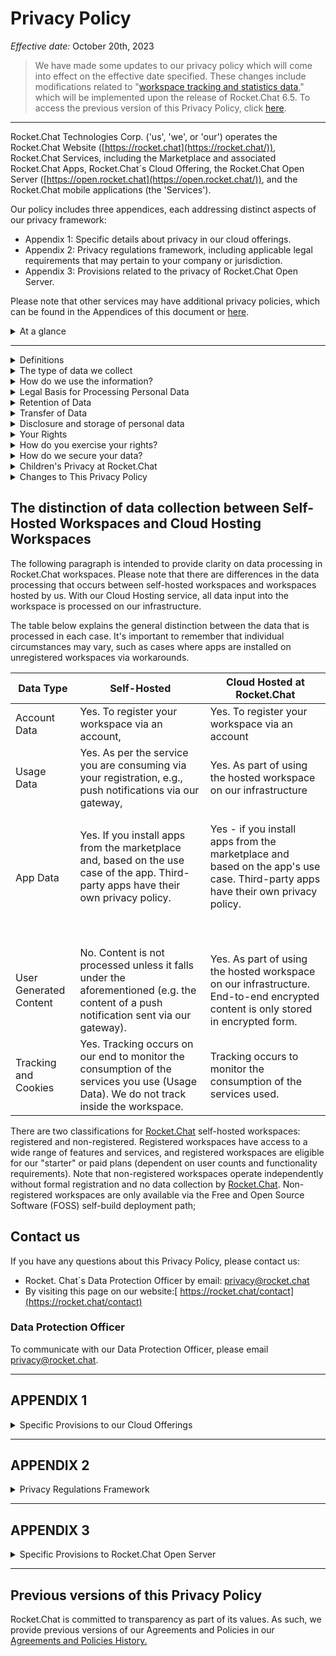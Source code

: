 # Privacy Policy

_Effective date:_ October 20th, 2023

> We have made some updates to our privacy policy which will come into effect on the effective date specified. These changes include modifications related to "[workspace tracking and statistics data](./#the-type-of-data-we-collect)," which will be implemented upon the release of Rocket.Chat 6.5. To access the previous version of this Privacy Policy, click [here](../historical-agreements-and-policy-archive.md).

***

Rocket.Chat Technologies Corp. ('us', 'we', or 'our') operates the Rocket.Chat Website ([https://rocket.chat](https://rocket.chat/)), Rocket.Chat Services, including the Marketplace and associated Rocket.Chat Apps, Rocket.Chat´s Cloud Offering, the Rocket.Chat Open Server ([https://open.rocket.chat](https://open.rocket.chat/)), and the Rocket.Chat mobile applications (the 'Services').

Our policy includes three appendices, each addressing distinct aspects of our privacy framework:

* Appendix 1: Specific details about privacy in our cloud offerings.
* Appendix 2: Privacy regulations framework, including applicable legal requirements that may pertain to your company or jurisdiction.
* Appendix 3: Provisions related to the privacy of Rocket.Chat Open Server.

Please note that other services may have additional privacy policies, which can be found in the Appendices of this document or [here](https://docs.rocket.chat/privacy-and-security/privacy-and-security-policies).

<details>

<summary>At a glance</summary>

This page informs you of our policies regarding the collection, use, and disclosure of personal data when you use our Services and the choices you have associated with that data.

We use your data to provide and improve the Services. By using the Service, you agree to the collection and use of information in accordance with this policy. Unless otherwise defined in this Privacy Policy, terms used in this Privacy Policy have the same meanings as in our Customer Terms of Service.

**Administrators are responsible for Users privacy, and we help administrators.**

* There are basically two ways of using Rocket. Chat: Self-hosted (also known as on-premises deployment) on your own or someone else's infrastructure or via our Cloud-hosted offering. In both cases, the administrator of that instance - or the organization behind the administrator - is the person responsible for ensuring the privacy of Rocket.Chat users.
* We aim to help by providing features in our products and services to make that job easier.
* We also provide this policy to explain what we do as a "helping hand"/data processor for administrators in case we process users' personal data.

**Data Handling on a Self-Hosted Deployment**

* We cannot access Customer user-generated data in a Self-Hosted instance of Rocket.Chat.
* Rocket.Chat code is open source; there are no back doors whatsoever.
* Customers may desire to connect a self-hosted instance to other services, e.g., our marketplace or push notification gateway, where this privacy policy applies. You can also connect it to third-party services, such as external authentication services, in which case their privacy policy applies. It is Customer's choice, and Customers are not forced to do so. You can also connect it to third-party services, such as external authentication services, in which case their privacy policy applies.

**Data Handling on a Cloud Hosting Offering**

* In the Rocket.Chat Cloud hosted offering; we only process Customer data for the purpose of providing Customers the service in the name of the administrator. Administrators are still in full control over the configuration of their instances.
* For more information on data processing in the cloud hosting offering, please refer to '[The distinction of data collection between Self-Hosted Workspaces and Cloud Hosting Workspaces](./#the-distinction-of-data-collection-between-self-hosted-workspaces-and-cloud-hosting-workspaces)' and [Appendix 1](./#appendix-1).

</details>

***

<details>

<summary>Definitions</summary>

Other definitions not found here shall have the same meaning as outlined in our [Customer Terms of Service](https://docs.rocket.chat/rocket.chat-legal/terms-of-service).

**Services** means the[ ](https://rocket.chat/)website ([https://rocket.chat](https://rocket.chat/)), Rocket.Chat Open Server (​[https://open.rocket.chat](https://open.rocket.chat/)​[https://open.rocket.chat](https://open.rocket.chat/)), Rocket.Chat Sotfware and Marketplace, incl. associated Rocket.Chat Apps, the[ https://cloud.rocket.chat](https://cloud.rocket.chat/) service offering, push notification gateways, and the Rocket.Chat mobile applications operated by Rocket.Chat Technologies Corp. S

**Personal Data** means data about a living individual who can be identified from those data (or from those and other information either in our possession or likely to come into our possession).

**Usage Data** means the data collected automatically either generated by the use of the Service or from the Service infrastructure itself (for example, the duration of a page visit).

**Cookies** are small pieces of data stored on your device (computer or mobile device), they are files with a small amount of data, which may include an anonymous unique identifier. Cookies are sent to your browser from a website and stored on your device.

**Data Controller** means the natural or legal person who (either alone or jointly or in common with other persons) determines the purposes for which and the manner in which any personal information is, or is to be, processed. For the purpose of this Privacy Policy, we are a Data Controller of your Personal Data.

**Data Processors** (or Service Providers) means any natural or legal person who processes the data on behalf of the Data Controller. We may use the services of various Service Providers in order to process your data more effectively.

**Data Subject** (or User) Data Subject is any living individual who is using our Service and is the subject of Personal Data.

**Tracking technologies** also used are beacons, tags, and scripts to collect and track information and to improve and analyze our Service.

</details>

<details>

<summary>The type of data we collect</summary>

In connection with our operations and during the lifecycle of business relationships with our Customers, we collect various types of personal data, meaning any information that identifies or allows us to identify you.

#### Personal Data

While using our Service, we may ask you to provide us with certain personally identifiable information that can be used to contact or identify you ("Personal Data"). Personally identifiable information may include but is not limited to

* Email addresses.
* First name and last name
* Cookies and Usage Data
* Phone number and other contact details.

### Account Data

Some Services may allow or require that you register for a personalized account. Account data may include, in addition, your account name, authentication information, registration date, contact information, payment information, and any other information associated with your account.

#### Usage Data

We may also collect information that your browser sends whenever you visit our Service or when you access the Service, including by or through a mobile device ("Usage Data").

This Usage Data may include information such as your computer's Internet Protocol address (e.g., IP address), browser type, browser version, the pages of our Service that you visit, the time and date of your visit, the time spent on those pages, unique device identifiers and other diagnostic data.

When you access the Services by or through a mobile device, this Usage Data may include information such as the type of mobile device you use, the IP address of your mobile device, your mobile operating system, the app version, the type of mobile Internet browser you use, unique device identifiers and other diagnostic data

#### Location Data

We may use and store information about your location if you give us permission to do so (“Location Data”). We use this data to provide features of our Service (only to allow you to share your location with another user via Rocket.Chat if it was enabled by the administrator).

You can enable or disable location services when you use our Service at any time through your device settings.

#### App Data

**Apps Provided By Rocket.Chat**

When you use the Marketplace, you may choose to install Apps provided by Rocket.Chat. These Apps process data from your instance of Rocket.Chat and, therefore, nonpersonal data, such as software version, amount of users, and similar. Depending on the purpose and your actual usage of the App (e.g., enabling certain features), Personal Data may however be processed. E.g., you enable an integration, which processes your users' information. The description of the App will make the types of personal data sufficiently clear, as well as any potential deviations from this policy.

**Third-Party Apps**

For Third-Party Apps on the Marketplace, the Vendor will provide you with a specific privacy policy that governs his Third-Party App.

#### Tracking & Cookies Data

We use cookies and similar tracking technologies to track the activity on our Service and hold certain information.

* We DO NOT track activity in your self-hosted instances.
* We regularly monitor aggregated activity data on our infrastructure, but it is not tracking individual users in the sense of this paragraph, which only occurs when we have a legitimate interest in doing so (e.g., for security and compliance purposes).
* We do perform regular tracking on our Open Server.

You can instruct your browser to refuse all cookies or to indicate when a cookie is being sent. However, if you do not accept cookies, you may not be able to use some portions of our Service.

Examples of Cookies we use:

* Session Cookies. We use Session Cookies to operate our Service.
* Preference Cookies. We use Preference Cookies to remember your preferences and various settings.
* Security Cookies. We use Security Cookies for security purposes.

#### Workspace Tracking and Statistics Data

Rocket.Chat workspaces are set up to automatically send anonymous and non-personal usage tracking data to Rocket.Chat This is done to help us understand how customers use our Services, ensure compliance with the terms of use limits, and for billing purposes if the Customer's contract is based on consumption of our Services.

The information shared is the same data displayed on the administration panel's "info" page, which is described in detail [here](https://docs.rocket.chat/use-rocket.chat/workspace-administration/settings/general).

For example, the tracking statistics sharing will transmit the total number of channels, but not the actual channel names, to preserve your workspace's privacy. Depending on the services and plans purchased, disabling this tracking statistics collection may be possible.

For further details on how we secure your data, please refer to the "[How do we secure your data](https://docs.rocket.chat/rocket.chat-privacy-and-security/rocket.chat-privacy-policy#how-do-we-secure-your-data)" section. Additionally, information about our Cloud Infrastructure and Subprocessors can be found in our[ Subprocessors](https://docs.rocket.chat/rocket.chat-privacy-and-security/rocket.chat-privacy-policy#subprocessors) section.

\\

</details>

<details>

<summary>How do we use the information?</summary>

We collect and use your personal data to the extent necessary to carry out our operations, provide our services, and comply with any regulatory obligations in our activities.

These purposes are defined in more detail below:

* To provide and maintain our Services
* To notify you about changes to our Services
* To allow you to participate in interactive features of our Service when you choose to do so
* To provide customer support
* To gather analysis or valuable information so that we can improve our Service
* To monitor the usage of our Service
* To detect, prevent, and address technical issues
* To provide you with news, special offers, and general information about other goods, services, and events that we offer that are similar to those that you have already purchased or enquired about if you have provided consent to receive this information or the processing is in our legitimate interests and it's not overridden by your fundamental rights.
  * You may withdraw that consent at any time or object to receiving any or all of these communications from us by following the unsubscribe link or instructions provided in any email we send or by contacting us through our [Data Request Form](https://survey.zohopublic.com/zs/QZCziK).

</details>

<details>

<summary>Legal Basis for Processing Personal Data</summary>

In accordance with the applicable regulations, we may only use your personal data for at least one of the following reasons:

#### To comply with legal and regulatory obligations.

We collect and use your personal data to comply with various legal and regulatory obligations, such as

* Anti-money laundering regulations and counter-financing of terrorism regulations, including Know Your Customer (KYC) obligations.
* Regulations relating to international financial sanctions and embargoes.

#### To fulfill our legitimate interests

We also use your personal data to fulfill our legitimate interests, which include the following:

* Provision and delivery of our products and services.
* Marketing and customer communication and development of our customer relationships.
* Development of our products and services.
* Security and safety of our IT and facilities.

#### Based on your consent

if certain personal data processing requires your consent (e.g., cookies), we will inform you of this, including details of the specific processing activity, and request your consent to such processing. You may request to revoke your consent at any time.

</details>

<details>

<summary>Retention of Data</summary>

Rocket.Chat will retain your Personal Data only for as long as is necessary for the purposes set out in this Privacy Policy. We will retain and use your Personal Data to the extent necessary to comply with our legal obligations (for example, if we are required to retain your data to comply with applicable laws), resolve disputes, and enforce our legal agreements and policies.

Rocket.Chat will also retain Usage Data for internal analysis purposes. Usage Data is generally retained for a shorter period of time, except when this data is used to strengthen the security or to improve the functionality of our Service, or we are legally obligated to retain this data for longer time periods.

When your personal data no longer needs to be retained for any of the purposes stipulated in this privacy policy, we may delete or anonymize your personal data. Anonymized data - i.e. data that can no longer be associated with you as an individual - may be further used for research and statistical purposes, in which case we may use this information indefinitely without further notice to you.

</details>

<details>

<summary>Transfer of Data</summary>

Your information, including Personal Data, may be transferred to — and maintained on — computers located outside of your state, province, country, or other governmental jurisdiction where the data protection laws may differ from those from your jurisdiction.

If you are located outside the United States and choose to provide information to us, please note that we transfer the data, including Personal Data, to the United States or other jurisdictions deemed not to have an adequate level of data protection deemed by the competent authorities of your residence. Rocket.Chat Technologies Corp. will take all steps reasonably necessary to ensure that your data is treated securely and in accordance with this Privacy Policy, and no transfer of your Personal Data will take place to an organization or a country unless there are adequate controls in place including the security of your data and other personal information.

To access privacy agreements relevant to your jurisdiction and obtain information about privacy policies specific to your jurisdiction or company industry, please visit the [Privacy Center](broken-reference/).

</details>

<details>

<summary>Disclosure and storage of personal data</summary>

### Disclosure of Data

**Business Transaction**

If Rocket.Chat Technologies Corp. is involved in a merger, acquisition, or asset sale; your Personal Data may be transferred. We will provide notice before your Personal Data is transferred and becomes subject to a different Privacy Policy.

**Disclosure for Law Enforcement**

In rare circumstances, we may be required to disclose user-uploaded content and other Personal Data in response to a valid request from law enforcement authorities. We will only comply with such requests if they are made in accordance with applicable laws, regulations, and our internal guidelines for disclosure.

For more information regarding Law Enforcement Disclosure, please refer to our[ Guidelines for Law Enforcement](https://docs.rocket.chat/rocket.chat-legal/guidelines-for-law-enforcement).

**Legal Requirements for Disclosure**

Rocket.Chat Technologies Corp. may disclose your Personal Data in the good faith belief that such action is necessary to:

* To comply with a legal obligation
* To protect and defend the rights or property of Rocket.Chat Technologies Corp.
* To prevent or investigate possible wrongdoing in connection with the Service
* To protect the personal safety of users of the Service or the public
* To protect against legal liability.

#### Sharing data with third-party service providers ("subprocessors")

We may employ third-party companies and individuals to facilitate our Service ("Service Providers"), to provide the Service on our behalf, to perform Service-related services, or to assist us in analyzing how our Service is used.

These third parties have access to your Personal Data only to perform these tasks on our behalf and are obligated not to disclose or use it for any other purpose

The ways in which we share your Personal Data include the following:

* For Information processing, payment processing, credit checks, fulfilling customer orders, delivering products to you, managing and enhancing customer data, providing customer service, assessing your interest in our products and services, and conducting customer research or satisfaction surveys.
* Where appropriate, we may provide your personal data to Rocket.Chat partners in order to fulfill your request for service delivery.

We execute contracts with our third parties to ensure they fulfill their data protection obligations.

A list of our third-party processors may be found [here](https://docs.rocket.chat/rocket.chat-privacy-and-security/rocket.chat-privacy-policy#subprocessors).

#### Analytics

We may use third-party Service Providers to monitor and analyze the use of our Service.

* **Google Analytics**
  * Google Analytics is a web analytics service offered by Google that tracks and reports website traffic. Google uses the data collected to track and monitor the use of our Service. This data is shared with other Google services. Google may use the collected data to contextualize and personalize the ads of its own advertising network.
  * For more information on the privacy practices of Google, please visit the Google Privacy & Terms web page:[ https://policies.google.com/privacy?hl=en](https://policies.google.com/privacy?hl=en)​

- **Firebase**
  * Firebase is an analytics service provided by Google Inc.
  * You may opt out of certain Firebase features through your mobile device settings, such as your device advertising settings, or by following the instructions provided by Google in their Privacy Policy:[ ](https://policies.google.com/privacy?hl=en)[https://policies.google.com/privacy?hl=en​](https://policies.google.com/privacy?hl=en%E2%80%8B)
  * We also encourage you to review Google's policy for safeguarding your data:[ https://support.google.com/analytics/answer/6004245](https://support.google.com/analytics/answer/6004245).
  * For more information on what type of information Firebase collects, please visit please visit the Google Privacy & Terms web page:[ https://policies.google.com/privacy?hl=en](https://policies.google.com/privacy?hl=en)​

#### Links to Other Sites

Our Service may contain links to other sites that are not operated by us. If you click on a third-party link, you will be directed to that third-party's site. When using such third-party websites, we recommend that you read the relevant sites' terms and privacy policies.

We have no control over and assume no responsibility for the content, privacy policies, or practices of any third-party sites or services. This privacy policy is valid only for Rocket.Chat branded domains, owned and managed by Rocket.Chat Technologies Corp., as the owner and operator of the Pexip service.

</details>

<details>

<summary>Your Rights</summary>

In accordance with applicable regulations and where applicable, you have the following rights:

* **To access:** you can obtain information relating to the processing of your personal data and a copy of such personal data.
* **To rectify:** you can request that your personal data be modified accordingly if you consider that your personal data are inaccurate or incomplete.
* **To erase:** you can require deleting your personal data to the extent permitted by law.
* **To restrict:** you can request the restriction of the processing of your personal data.
* **To object:** you can object to the processing of your personal data on grounds relating to your particular situation. You have the right to object to the processing of your personal data for direct marketing purposes, which includes profiling related to such direct marketing.
* **To withdraw your consent:** where you have given your consent for the processing of your personal data, you have the right to withdraw your consent at any time.
* **To data portability:** where legally applicable, you have the right to have the personal data you have provided to us be returned to you or, where technically feasible, transferred to a third party.

If the processing is based on your consent, you may also withdraw your consent at any time (without affecting the lawfulness of processing based on consent before its withdrawal). If you have previously consented to receive promotional email communications from us, you can use the unsubscribe function at the bottom of our emails to unsubscribe from our emails at any time (“withdraw your consent”).

If you have an active Rocket.Chat account, it’s not possible to opt out of basic emails since we need to communicate basic information, where relevant, to users in order to continue delivery of the account.

</details>

<details>

<summary>How do you exercise your rights?</summary>

To exercise any of the rights listed above, please use our [Data Request Form](https://survey.zohopublic.com/zs/QZCziK), a simplified form that ensures efficient request management and security. Alternatively, you can send an email to privacy@rocket.chat.

The request will be processed and completed in compliance with our privacy policy, terms of service, our business relationship, and any data privacy laws applicable in your country.

We are committed to working with you to obtain a fair resolution of any complaint or concern about privacy. If you believe that we have not been able to assist with your complaint or concern, and you are located in the EEA or other applicable jurisdictions, you have the right to lodge a complaint with the competent supervisory authority.

</details>

<details>

<summary>How do we secure your data?</summary>

Ensuring the security of the data you entrust to us is one of our most important responsibilities. We apply appropriate technical and organizational measures to keep your personal data secure. We use physical, administrative, and technical security measures to reduce the risk of loss, misuse, or unauthorized access, disclosure, or modification of your personal data.

Your data can only be accessed by persons for whom it is necessary in relation to their work.

We may outsource our processing of personal data to external service providers. In such events, we enter into appropriate agreements with the providers to ensure that your personal data is processed per this Privacy Policy and any applicable laws. We also have received internationally recognized[ security certifications](https://docs.rocket.chat/rocket.chat-privacy-and-security/security-and-compliance/compliance-resources).

Although we do our best, given the nature of communications and information processing technology, we cannot guarantee that Information during transmission through the Internet or while stored on our systems or otherwise in our care will be absolutely safe from intrusion by others.

For more information regarding our security practices, please refer to our comprehensive[ Security Policy](https://docs.rocket.chat/rocket.chat-privacy-and-security/security-policy) and[ Security and Compliance Guides](https://docs.rocket.chat/rocket.chat-privacy-and-security/security).

</details>

<details>

<summary>Children's Privacy at Rocket.Chat</summary>

Our Services are only available to Users above the legal age of 13 years or any higher age required by the applicable regulations in your jurisdiction.

Users under the legal age should discontinue using our services. If you are from a country subject to GDPR, you must be 16 years old or above unless your country has enacted a regulation specifying a lower minimum age.

Individuals from LGDP-regulated countries must be 18 years of age or older unless parental consent has been obtained.

We do not knowingly collect personally identifiable information from anyone under the legal age. If you are a parent or guardian and you are aware that your child has provided us with Personal Data, please contact us. If we become aware that we have collected Personal Data from children without verification of parental consent, we take steps to remove that information from our servers.

Please note that the customer is responsible for managing user-generated data and workspace control, including compliance with data handling for minors in their jurisdiction.

</details>

<details>

<summary>Changes to This Privacy Policy</summary>

As our business grows and our services and products evolve, this privacy notice may change, or other privacy notices may be written and posted specifically to address new offerings or to keep pace with data privacy laws.

When changes are substantial, we will first ensure to make you aware of any forthcoming changes by attempting to contact you directly via email, or via our user interfaces, or indirectly through your authorized partner, which is reselling the Rocket.Chat services or products., Changes to this Privacy Policy will become effective once they are posted on this page, and we will also update the "effective date" at the top of this Privacy Policy.

</details>

## The distinction of data collection between Self-Hosted Workspaces and Cloud Hosting Workspaces

The following paragraph is intended to provide clarity on data processing in Rocket.Chat workspaces. Please note that there are differences in the data processing that occurs between self-hosted workspaces and workspaces hosted by us. With our Cloud Hosting service, all data input into the workspace is processed on our infrastructure.

The table below explains the general distinction between the data that is processed in each case. It's important to remember that individual circumstances may vary, such as cases where apps are installed on unregistered workspaces via workarounds.

<table data-full-width="false"><thead><tr><th>Data Type</th><th>Self-Hosted</th><th>Cloud Hosted at Rocket.Chat</th></tr></thead><tbody><tr><td>Account Data</td><td>Yes. To register your workspace via an account,</td><td>Yes. To register your workspace via an account</td></tr><tr><td>Usage Data</td><td>Yes. As per the service you are consuming via your registration, e.g., push notifications via our gateway,</td><td>Yes. As part of using the hosted workspace on our infrastructure</td></tr><tr><td>App Data</td><td><p>Yes. If you install apps from the marketplace and, based on the use case of the app. Third-party apps have their own privacy policy.</p><p><br></p></td><td><p>Yes - if you install apps from the marketplace and based on the app's use case. Third-party apps have their own privacy policy.</p><p><br></p></td></tr><tr><td>User Generated Content</td><td>No. Content is not processed unless it falls under the aforementioned (e.g. the content of a push notification sent via our gateway).</td><td>Yes. As part of using the hosted workspace on our infrastructure. End-to-end encrypted content is only stored in encrypted form.</td></tr><tr><td>Tracking and Cookies</td><td>Yes. Tracking occurs on our end to monitor the consumption of the services you use (Usage Data). We do not track inside the workspace.</td><td>Tracking occurs to monitor the consumption of the services used.</td></tr></tbody></table>

There are two classifications for [Rocket.Chat](https://rocket.chat/) self-hosted workspaces: registered and non-registered. Registered workspaces have access to a wide range of features and services, and registered workspaces are eligible for our "starter" or paid plans (dependent on user counts and functionality requirements). Note that non-registered workspaces operate independently without formal registration and no data collection by [Rocket.Chat](https://rocket.chat/). Non-registered workspaces are only available via the Free and Open Source Software (FOSS) self-build deployment path;

## Contact us

If you have any questions about this Privacy Policy, please contact us:

* Rocket. Chat´s Data Protection Officer by email: privacy@rocket.chat​
* By visiting this page on our website:[ https://rocket.chat/contact](https://rocket.chat/contact)​

### Data Protection Officer

To communicate with our Data Protection Officer, please email privacy@rocket.chat.

***

## APPENDIX 1

<details>

<summary>Specific Provisions to our Cloud Offerings</summary>

For our Cloud Offerings, we act as a Data Processor for our Customers, who are the Data Controllers of the instances they have licensed and administer. As a User, you will be bound by the Data Controller´s policies. For these instances, please direct your data privacy questions to the Data Controller.

Regarding some of our Cloud Products, Customers have certain options to select the processing location of data and configure the instance's privacy-relevant settings. If you are the Customer of one of these instances, you can contact us and get more information on where your instance is running.

We generally offer two regions:

* hosting in the United States
* hosting in the European Union

Other regions may be added over time.

The amount of Personal Data we process with our Cloud Offerings is limited to what the Customer and his users enter into the Service. In the Cloud offering, we will not process the personalized cookie or analytics data described above. The purposes of processing the data are strictly limited to providing and improving the Service in accordance with the Data Controller´s instructions. We never access workspace data (i.e. the actual content the customer is entering in his instance) unless the customer asks us to in the form of a support request, we are bound by a valid law enforcement request or to protect our own interests, such as investigating potential abuse of the service.

Once your usage of our cloud offering ceases, we will remove all your data, including backups, after a short grace period - or immediately if you tell us to.

</details>

***

## APPENDIX 2

<details>

<summary>Privacy Regulations Framework</summary>

Our Privacy Regulations Framework Appendix is an integral part of our Privacy Policy, which outlines the specific legal requirements that govern your privacy.

As part of our commitment to privacy and transparency, we provide this appendix to explain how we handle your data according to relevant regulations. We encourage you to read these clauses carefully to understand how your data is managed in compliance with the law.

If you have any questions or concerns, please do not hesitate [to reach out to us](./#contact-us).

#### Specific Provisions to California Consumer Privacy Act “CCPA”

This section provides additional details about the personal information we collect about California consumers and the rights afforded to them under the California Consumer Privacy Act or “CCPA.”

We do not provide services, or other items of value, as consideration for your, or your end users’, personal information protected by the CCPA.

You are responsible for ensuring your compliance with the requirements of the CCPA in your use of the Services we provide to you and your own processing of personal information.

Here are a few things that Rocket. Chat will NOT do with personal information in the scope of acting as a service provider, as defined by CCPA:

* sell, rent, or otherwise disclose your personal information to third parties in exchange for money or something else of value;
* use your information outside the scope of the agreement(s) for services that we have with you.

Subject to certain limitations, the CCPA provides California consumers the right to request to know more details about the categories or specific pieces of personal information we collect (including how we use and disclose this personal information), to delete their personal information, to opt out of any “sales” that may be occurring, and to not be discriminated against for exercising these rights.

California consumers can exercise their CCPA rights by completing a data subject request form found [here](https://survey.zohopublic.com/zs/QZCziK). We will verify your request using the email associated with your account.

#### Specific Provisions to California Online Privacy Protection Act “CalOPPA”

We do not support Do Not Track ("DNT") signals. Do Not Track is a preference you can set in your web browser to inform websites that you do not want to be tracked.

You can enable or disable Do Not Track by visiting your web browser's Preferences or Settings page.

#### Specific Provisions to Lei Geral de Proteção de Dados “LGPD”

Rocket.Chat only processes, stores, and collects data according to this Privacy Policy, which covers the main LGPD requirements. For a dedicated section about the DPO appointment letter and Frequently asked questions about LGDP compliance at Rocket.Chat, please refer to the Privacy Center, where we have a dedicated page for LGPD Compliance.

#### Specific Provisions for General Data Protection Regulation “GDPR)” and Other Applicable Regulations

Where required, we provide the option to sign [Standard Contractual Clauses](https://docs.rocket.chat/privacy-and-security/privacy-center/gdpr) approved by the European Commission to ensure sufficient data protection or other relevant mechanisms based on the Customer's requirements or applicable agreements in the customer's jurisdiction. For additional details, please visit the [Privacy Center.](broken-reference/)\\

</details>

***

## APPENDIX 3

<details>

<summary>Specific Provisions to Rocket.Chat Open Server</summary>

“Rocket.Chat Open Server ([https://open.rocket.chat](https://open.rocket.chat/))” is a dedicated workspace for [Rocket.Chat](https://rocket.chat/) admins, users, contributors, partners, and employees to collaborate and improve the experience of running a [Rocket.Chat](https://rocket.chat/) workspace.

* Our Open Server is for testing purposes.
* Our Open Server[ ](https://open.rocket.chat/)is a testing ground for our Users, and we use it to test and analyze new features. We track user activity there with the trackers described in the Privacy Policy - including Google Analytics - to learn how our service is used and to improve our product.

**Data Collected on the Open Server**

In addition to the data collected mentioned in the Privacy Policy, please note that any content uploaded by Users to the Rocket.Chat Open Server (open.rocket.chat) will also be stored. This includes images, files, documents, and other user-generated data.

Rest assured that we securely store all uploaded content in our cloud-hosted infrastructure.

**Data Retention on the Open Server**

Rocket.Chat reserves the right to delete inactive accounts, channels, discussions, and associated content on the Open Server. Rocket.Chat may deem an account, channel, or discussion inactive based on various criteria, including, but not limited to, the account creation date, the last time there was a valid log-in and the date of the last contribution. If we plan to delete your account, we will provide advance notice by sending a message to the email address registered to your account. Rocket.Chat encourages you to utilize your account on occasion to avoid the risk of being deemed inactive.

\
**Account Deletion on the Open Server**

If you wish to delete your account at Rocket.Chat Open Server, you can do so by logging in to your account, clicking on the account, then selecting 'profile', and finally clicking on 'excluding my account'. Please note that once you delete your account, this action cannot be undone.

</details>

***

## Previous versions of this Privacy Policy

Rocket.Chat is committed to transparency as part of its values. As such, we provide previous versions of our Agreements and Policies in our [Agreements and Policies History.](../historical-agreements-and-policy-archive.md)
